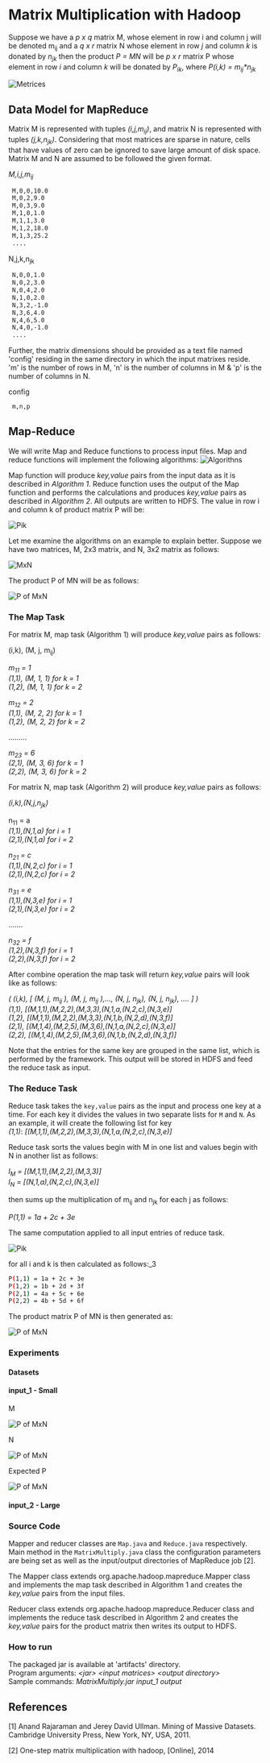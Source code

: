 # Matrix Multiplication with Hadoop

Suppose we have a *p x q* matrix M, whose element in row i and column j will be denoted m<sub>ij</sub> and a *q x r* 
matrix N whose element in row *j* and column *k* is donated by *n<sub>jk</sub>* then the product *P = MN* will be *p x r* 
matrix P whose element in row *i* and column *k* will be donated by *P<sub>ik</sub>*, where *P(i,k) = m<sub>ij</sub>\*n<sub>jk</sub>*

![Metrices](img/metrices.png)

## Data Model for MapReduce

Matrix M is represented with tuples *(i,j,m<sub>ij</sub>)*, and matrix N is represented with tuples *(j,k,n<sub>jk</sub>)*. Considering that most matrices are sparse in nature, cells that have values of zero can be ignored to save 
large amount of disk space. Matrix M and N are assumed to be followed the given format.

*M,i,j,m<sub>ij</sub>*

```bash
 M,0,0,10.0
 M,0,2,9.0
 M,0,3,9.0
 M,1,0,1.0
 M,1,1,3.0
 M,1,2,18.0
 M,1,3,25.2
 ....
```

N,j,k,n<sub>jk</sub>

```bash
 N,0,0,1.0
 N,0,2,3.0
 N,0,4,2.0
 N,1,0,2.0
 N,3,2,-1.0
 N,3,6,4.0
 N,4,6,5.0
 N,4,0,-1.0
 ....
```
Further, the matrix dimensions should be provided as a text file named 'config' residing in the same directory in which the input matrixes reside. 'm' is the number of rows in M, 'n' is the number of columns in M & 'p' is the number of columns in N.

config

```bash
 m,n,p
```

## Map-Reduce
We will write Map and Reduce functions to process input files. Map and reduce functions will implement the following 
algorithms:
![Algorithns](img/algorithms.png)

Map function will produce *key,value* pairs from the input data as it is described in *Algorithm 1*. Reduce function 
uses the output of the Map function and performs the calculations and produces *key,value* pairs as described in 
*Algorithm 2*. All outputs are written to HDFS. The value in row i and column k of product matrix P will be:

![Pik](img/latex_0.png)

Let me examine the algorithms on an example to explain better. Suppose we have two matrices, M, 2x3 matrix, and N, 3x2 
matrix as follows:

![MxN](img/latex_1.png)

The product P of MN will be as follows:

![P of MxN](img/latex_2.png)

### The Map Task

For matrix M, map task (Algorithm 1) will produce *key,value* pairs as follows:

(i,k), (M, j, m<sub>ij</sub>)

*m<sub>11</sub> = 1* \
*(1,1), (M, 1, 1) for k = 1* \
*(1,2), (M, 1, 1) for k = 2*

*m<sub>12</sub> = 2* \
*(1,1), (M, 2, 2) for k = 1* \
*(1,2), (M, 2, 2) for k = 2*

.........

*m<sub>23</sub> = 6* \
*(2,1), (M, 3, 6) for k = 1* \
*(2,2), (M, 3, 6) for k = 2*

For matrix N, map task (Algorithm 2) will produce *key,value* pairs as follows:


*(i,k),(N,j,n<sub>jk</sub>)*

n<sub>11</sub> = a \
*(1,1),(N,1,a) for i = 1* \
*(2,1),(N,1,a) for i = 2*

*n<sub>21</sub> = c* \
*(1,1),(N,2,c) for i = 1* \
*(2,1),(N,2,c) for i = 2*

*n<sub>31</sub> = e* \
*(1,1),(N,3,e) for i = 1* \
*(2,1),(N,3,e) for i = 2*

.......

*n<sub>32</sub> = f* \
*(1,2),(N,3,f) for i = 1* \
*(2,2),(N,3,f) for i = 2*

After combine operation the map task will return *key,value* pairs will look like as follows:

*( (i,k), [ (M, j, m<sub>ij</sub> ), (M, j, m<sub>ij</sub> ),..., (N, j, n<sub>jk</sub>), (N, j, n<sub>jk</sub>), .... ] )* \
*(1,1), [(M,1,1),(M,2,2),(M,3,3),(N,1,a,(N,2,c),(N,3,e)]* \
*(1,2), [(M,1,1),(M,2,2),(M,3,3),(N,1,b,(N,2,d),(N,3,f)]* \
*(2,1), [(M,1,4),(M,2,5),(M,3,6),(N,1,a,(N,2,c),(N,3,e)]* \
*(2,2), [(M,1,4),(M,2,5),(M,3,6),(N,1,b,(N,2,d),(N,3,f)]*

Note that the entries for the same key are grouped in the same list, which is performed by the framework. This
output will be stored in HDFS and feed the reduce task as input.

### The Reduce Task

Reduce task takes the `key,value` pairs as the input and process one key at a time. For each key it divides the
values in two separate lists for `M` and `N`. As an example, it will create the following list for key  
*(1,1)*: *[(M,1,1),(M,2,2),(M,3,3),(N,1,a,(N,2,c),(N,3,e)]*

Reduce task sorts the values begin with M in one list and values begin with N in another list as follows:

*l<sub>M</sub> = [(M,1,1),(M,2,2),(M,3,3)]* \
*l<sub>N</sub> = [(N,1,a),(N,2,c),(N,3,e)]*

then sums up the multiplication of m<sub>ij</sub> and n<sub>jk</sub> for each j as follows:

*P(1,1) = 1a + 2c + 3e*

The same computation applied to all input entries of reduce task.

![Pik](img/latex_0.png)

for all i and k is then calculated as follows:_3

```bash
P(1,1) = 1a + 2c + 3e
P(1,2) = 1b + 2d + 3f
P(2,1) = 4a + 5c + 6e
P(2,2) = 4b + 5d + 6f
```

The product matrix P of MN is then generated as:


![P of MxN](img/latex_2.png)


### Experiments

#### Datasets

#### input_1 - Small

M

![P of MxN](img/M.png)

N

![P of MxN](img/N.png)

Expected P

![P of MxN](img/P.png)

#### input_2 - Large

### Source Code

Mapper and reducer classes are `Map.java` and `Reduce.java` respectively. Main method in the `MatrixMultiply.java` 
class the configuration parameters are being set as well as the input/output directories of MapReduce job [2].

The Mapper class extends org.apache.hadoop.mapreduce.Mapper class and implements the map task described in Algorithm 1 
and creates the *key,value* pairs from the input files.

Reducer class extends org.apache.hadoop.mapreduce.Reducer class and implements the reduce task described in Algorithm 2 
and creates the *key,value* pairs for the product matrix then writes its output to HDFS.

### How to run

The packaged jar is available at 'artifacts' directory. \
Program arguments: *\<jar> \<input matrices> \<output directory>* \
Sample commands: *MatrixMultiply.jar input_1 output*

References
--

[1] Anand Rajaraman and Jerey David Ullman. Mining of Massive Datasets.
Cambridge University Press, New York, NY, USA, 2011.

[2] One-step matrix multiplication with hadoop, [Online], 2014

